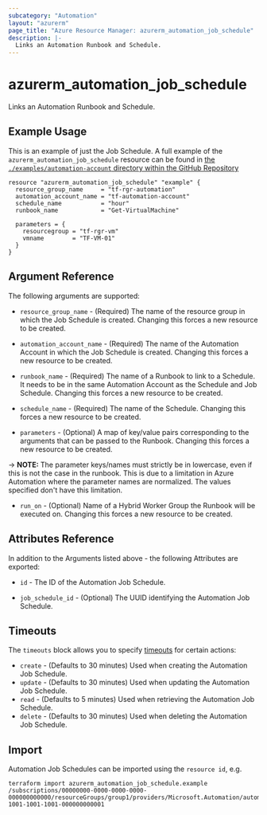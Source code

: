```yaml
---
subcategory: "Automation"
layout: "azurerm"
page_title: "Azure Resource Manager: azurerm_automation_job_schedule"
description: |-
  Links an Automation Runbook and Schedule.
---
```


# azurerm_automation_job_schedule

Links an Automation Runbook and Schedule.

## Example Usage

This is an example of just the Job Schedule. A full example of the `azurerm_automation_job_schedule` resource can be found in [the `./examples/automation-account` directory within the GitHub Repository](https://github.com/hashicorp/terraform-provider-azurerm/tree/main/examples/automation-account)

```hcl
resource "azurerm_automation_job_schedule" "example" {
  resource_group_name     = "tf-rgr-automation"
  automation_account_name = "tf-automation-account"
  schedule_name           = "hour"
  runbook_name            = "Get-VirtualMachine"

  parameters = {
    resourcegroup = "tf-rgr-vm"
    vmname        = "TF-VM-01"
  }
}
```

## Argument Reference

The following arguments are supported:

* `resource_group_name` - (Required) The name of the resource group in which the Job Schedule is created. Changing this forces a new resource to be created.

* `automation_account_name` - (Required) The name of the Automation Account in which the Job Schedule is created. Changing this forces a new resource to be created.

* `runbook_name` - (Required) The name of a Runbook to link to a Schedule. It needs to be in the same Automation Account as the Schedule and Job Schedule. Changing this forces a new resource to be created.

* `schedule_name` - (Required) The name of the Schedule. Changing this forces a new resource to be created.

* `parameters` - (Optional) A map of key/value pairs corresponding to the arguments that can be passed to the Runbook. Changing this forces a new resource to be created.

-> **NOTE:** The parameter keys/names must strictly be in lowercase, even if this is not the case in the runbook. This is due to a limitation in Azure Automation where the parameter names are normalized. The values specified don't have this limitation.

* `run_on` - (Optional) Name of a Hybrid Worker Group the Runbook will be executed on. Changing this forces a new resource to be created.

## Attributes Reference

In addition to the Arguments listed above - the following Attributes are exported:

* `id` - The ID of the Automation Job Schedule.

* `job_schedule_id` - (Optional) The UUID identifying the Automation Job Schedule.

## Timeouts

The `timeouts` block allows you to specify [timeouts](https://www.terraform.io/language/resources/syntax#operation-timeouts) for certain actions:

* `create` - (Defaults to 30 minutes) Used when creating the Automation Job Schedule.
* `update` - (Defaults to 30 minutes) Used when updating the Automation Job Schedule.
* `read` - (Defaults to 5 minutes) Used when retrieving the Automation Job Schedule.
* `delete` - (Defaults to 30 minutes) Used when deleting the Automation Job Schedule.

## Import

Automation Job Schedules can be imported using the `resource id`, e.g.

```shell
terraform import azurerm_automation_job_schedule.example /subscriptions/00000000-0000-0000-0000-000000000000/resourceGroups/group1/providers/Microsoft.Automation/automationAccounts/account1/jobSchedules/10000000-1001-1001-1001-000000000001
```

